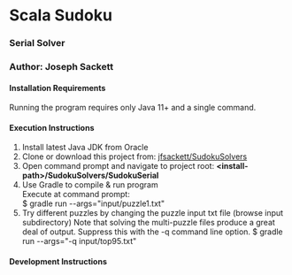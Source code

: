 # Scala Sudoku
### Serial Solver
### Author: Joseph Sackett

#### Installation Requirements
Running the program requires only Java 11+ and a single command.  

#### Execution Instructions
1. Install latest Java JDK from Oracle
2. Clone or download this project from: [jfsackett/SudokuSolvers](https://github.com/jfsackett/SudokuSolvers)
3. Open command prompt and navigate to project root: **&lt;install-path&gt;/SudokuSolvers/SudokuSerial**
4. Use Gradle to compile & run program  
   Execute at command prompt:  
    $ gradle run --args="input/puzzle1.txt"
5. Try different puzzles by changing the puzzle input txt file (browse input subdirectory)
   Note that solving the multi-puzzle files produce a great deal of output. Suppress this with the -q command line option.
    $ gradle run --args="-q input/top95.txt"

#### Development Instructions
